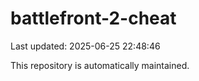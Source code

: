 # battlefront-2-cheat

Last updated: 2025-06-25 22:48:46

This repository is automatically maintained.
